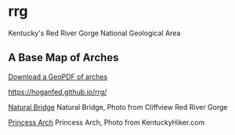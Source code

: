 # rrg

Kentucky's Red River Gorge National Geological Area

## A Base Map of Arches

[Download a GeoPDF of arches](rrg-arches.pdf)

https://hoganfed.github.io/rrg/

[Natural Bridge](Natural_bridge_arch.jpg)
Natural Bridge, Photo from Cliffview Red River Gorge


[Princess Arch](Princess_arch.jpg) 
Princess Arch, Photo from KentuckyHiker.com
